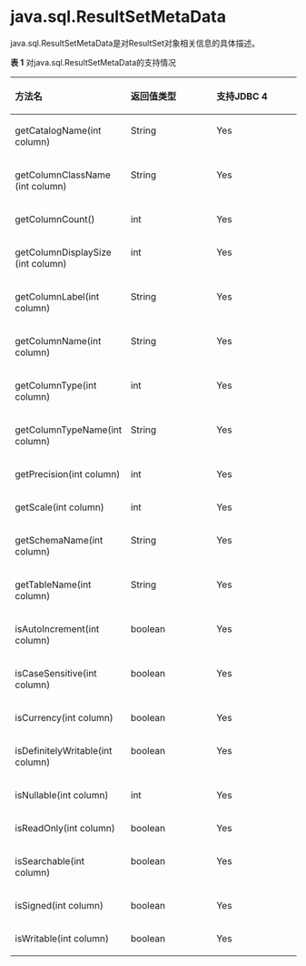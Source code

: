 # java.sql.ResultSetMetaData<a name="ZH-CN_TOPIC_0289900567"></a>

java.sql.ResultSetMetaData是对ResultSet对象相关信息的具体描述。

**表 1**  对java.sql.ResultSetMetaData的支持情况

<a name="zh-cn_topic_0237120397_zh-cn_topic_0213179163_zh-cn_topic_0189251827_zh-cn_topic_0059777732_zh-cn_topic_0058965234_table43790439"></a>
<table><thead align="left"><tr id="zh-cn_topic_0237120397_zh-cn_topic_0213179163_zh-cn_topic_0189251827_zh-cn_topic_0059777732_zh-cn_topic_0058965234_row48017451"><th class="cellrowborder" valign="top" width="38.330000000000005%" id="mcps1.2.4.1.1"><p id="zh-cn_topic_0237120397_zh-cn_topic_0213179163_zh-cn_topic_0189251827_zh-cn_topic_0059777732_zh-cn_topic_0058965234_p56747370"><a name="zh-cn_topic_0237120397_zh-cn_topic_0213179163_zh-cn_topic_0189251827_zh-cn_topic_0059777732_zh-cn_topic_0058965234_p56747370"></a><a name="zh-cn_topic_0237120397_zh-cn_topic_0213179163_zh-cn_topic_0189251827_zh-cn_topic_0059777732_zh-cn_topic_0058965234_p56747370"></a><b>方法名</b></p>
</th>
<th class="cellrowborder" valign="top" width="30.92%" id="mcps1.2.4.1.2"><p id="zh-cn_topic_0237120397_zh-cn_topic_0213179163_zh-cn_topic_0189251827_zh-cn_topic_0059777732_zh-cn_topic_0058965234_p24979458"><a name="zh-cn_topic_0237120397_zh-cn_topic_0213179163_zh-cn_topic_0189251827_zh-cn_topic_0059777732_zh-cn_topic_0058965234_p24979458"></a><a name="zh-cn_topic_0237120397_zh-cn_topic_0213179163_zh-cn_topic_0189251827_zh-cn_topic_0059777732_zh-cn_topic_0058965234_p24979458"></a><b>返回值类型</b></p>
</th>
<th class="cellrowborder" valign="top" width="30.750000000000004%" id="mcps1.2.4.1.3"><p id="zh-cn_topic_0237120397_zh-cn_topic_0213179163_zh-cn_topic_0189251827_zh-cn_topic_0059777732_zh-cn_topic_0058965234_p9323005"><a name="zh-cn_topic_0237120397_zh-cn_topic_0213179163_zh-cn_topic_0189251827_zh-cn_topic_0059777732_zh-cn_topic_0058965234_p9323005"></a><a name="zh-cn_topic_0237120397_zh-cn_topic_0213179163_zh-cn_topic_0189251827_zh-cn_topic_0059777732_zh-cn_topic_0058965234_p9323005"></a><b>支持JDBC 4</b></p>
</th>
</tr>
</thead>
<tbody><tr id="row1973320341038"><td class="cellrowborder" valign="top" width="38.330000000000005%" headers="mcps1.2.4.1.1 "><p id="p0733203411313"><a name="p0733203411313"></a><a name="p0733203411313"></a>getCatalogName​(int column)</p>
</td>
<td class="cellrowborder" valign="top" width="30.92%" headers="mcps1.2.4.1.2 "><p id="p57332342312"><a name="p57332342312"></a><a name="p57332342312"></a>String</p>
</td>
<td class="cellrowborder" valign="top" width="30.750000000000004%" headers="mcps1.2.4.1.3 "><p id="p1373312341233"><a name="p1373312341233"></a><a name="p1373312341233"></a>Yes</p>
</td>
</tr>
<tr id="row1696612458614"><td class="cellrowborder" valign="top" width="38.330000000000005%" headers="mcps1.2.4.1.1 "><p id="p496619453616"><a name="p496619453616"></a><a name="p496619453616"></a>getColumnClassName​(int column)</p>
</td>
<td class="cellrowborder" valign="top" width="30.92%" headers="mcps1.2.4.1.2 "><p id="p10966245161"><a name="p10966245161"></a><a name="p10966245161"></a>String</p>
</td>
<td class="cellrowborder" valign="top" width="30.750000000000004%" headers="mcps1.2.4.1.3 "><p id="p149668451613"><a name="p149668451613"></a><a name="p149668451613"></a>Yes</p>
</td>
</tr>
<tr id="zh-cn_topic_0237120397_zh-cn_topic_0213179163_zh-cn_topic_0189251827_zh-cn_topic_0059777732_zh-cn_topic_0058965234_row15866543"><td class="cellrowborder" valign="top" width="38.330000000000005%" headers="mcps1.2.4.1.1 "><p id="zh-cn_topic_0237120397_zh-cn_topic_0213179163_zh-cn_topic_0189251827_zh-cn_topic_0059777732_zh-cn_topic_0058965234_p64178108"><a name="zh-cn_topic_0237120397_zh-cn_topic_0213179163_zh-cn_topic_0189251827_zh-cn_topic_0059777732_zh-cn_topic_0058965234_p64178108"></a><a name="zh-cn_topic_0237120397_zh-cn_topic_0213179163_zh-cn_topic_0189251827_zh-cn_topic_0059777732_zh-cn_topic_0058965234_p64178108"></a>getColumnCount()</p>
</td>
<td class="cellrowborder" valign="top" width="30.92%" headers="mcps1.2.4.1.2 "><p id="zh-cn_topic_0237120397_zh-cn_topic_0213179163_zh-cn_topic_0189251827_zh-cn_topic_0059777732_zh-cn_topic_0058965234_p17968003"><a name="zh-cn_topic_0237120397_zh-cn_topic_0213179163_zh-cn_topic_0189251827_zh-cn_topic_0059777732_zh-cn_topic_0058965234_p17968003"></a><a name="zh-cn_topic_0237120397_zh-cn_topic_0213179163_zh-cn_topic_0189251827_zh-cn_topic_0059777732_zh-cn_topic_0058965234_p17968003"></a>int</p>
</td>
<td class="cellrowborder" valign="top" width="30.750000000000004%" headers="mcps1.2.4.1.3 "><p id="zh-cn_topic_0237120397_zh-cn_topic_0213179163_zh-cn_topic_0189251827_zh-cn_topic_0059777732_zh-cn_topic_0058965234_p2812255"><a name="zh-cn_topic_0237120397_zh-cn_topic_0213179163_zh-cn_topic_0189251827_zh-cn_topic_0059777732_zh-cn_topic_0058965234_p2812255"></a><a name="zh-cn_topic_0237120397_zh-cn_topic_0213179163_zh-cn_topic_0189251827_zh-cn_topic_0059777732_zh-cn_topic_0058965234_p2812255"></a>Yes</p>
</td>
</tr>
<tr id="row317316124714"><td class="cellrowborder" valign="top" width="38.330000000000005%" headers="mcps1.2.4.1.1 "><p id="p117319125718"><a name="p117319125718"></a><a name="p117319125718"></a>getColumnDisplaySize​(int column)</p>
</td>
<td class="cellrowborder" valign="top" width="30.92%" headers="mcps1.2.4.1.2 "><p id="p2173191214717"><a name="p2173191214717"></a><a name="p2173191214717"></a>int</p>
</td>
<td class="cellrowborder" valign="top" width="30.750000000000004%" headers="mcps1.2.4.1.3 "><p id="p1417316121974"><a name="p1417316121974"></a><a name="p1417316121974"></a>Yes</p>
</td>
</tr>
<tr id="row11421344710"><td class="cellrowborder" valign="top" width="38.330000000000005%" headers="mcps1.2.4.1.1 "><p id="p16438341874"><a name="p16438341874"></a><a name="p16438341874"></a>getColumnLabel​(int column)</p>
</td>
<td class="cellrowborder" valign="top" width="30.92%" headers="mcps1.2.4.1.2 "><p id="p44313416716"><a name="p44313416716"></a><a name="p44313416716"></a>String</p>
</td>
<td class="cellrowborder" valign="top" width="30.750000000000004%" headers="mcps1.2.4.1.3 "><p id="p10436341276"><a name="p10436341276"></a><a name="p10436341276"></a>Yes</p>
</td>
</tr>
<tr id="zh-cn_topic_0237120397_zh-cn_topic_0213179163_zh-cn_topic_0189251827_zh-cn_topic_0059777732_zh-cn_topic_0058965234_row14831818"><td class="cellrowborder" valign="top" width="38.330000000000005%" headers="mcps1.2.4.1.1 "><p id="zh-cn_topic_0237120397_zh-cn_topic_0213179163_zh-cn_topic_0189251827_zh-cn_topic_0059777732_zh-cn_topic_0058965234_p29590292"><a name="zh-cn_topic_0237120397_zh-cn_topic_0213179163_zh-cn_topic_0189251827_zh-cn_topic_0059777732_zh-cn_topic_0058965234_p29590292"></a><a name="zh-cn_topic_0237120397_zh-cn_topic_0213179163_zh-cn_topic_0189251827_zh-cn_topic_0059777732_zh-cn_topic_0058965234_p29590292"></a>getColumnName(int column)</p>
</td>
<td class="cellrowborder" valign="top" width="30.92%" headers="mcps1.2.4.1.2 "><p id="zh-cn_topic_0237120397_zh-cn_topic_0213179163_zh-cn_topic_0189251827_zh-cn_topic_0059777732_zh-cn_topic_0058965234_p65715787"><a name="zh-cn_topic_0237120397_zh-cn_topic_0213179163_zh-cn_topic_0189251827_zh-cn_topic_0059777732_zh-cn_topic_0058965234_p65715787"></a><a name="zh-cn_topic_0237120397_zh-cn_topic_0213179163_zh-cn_topic_0189251827_zh-cn_topic_0059777732_zh-cn_topic_0058965234_p65715787"></a>String</p>
</td>
<td class="cellrowborder" valign="top" width="30.750000000000004%" headers="mcps1.2.4.1.3 "><p id="zh-cn_topic_0237120397_zh-cn_topic_0213179163_zh-cn_topic_0189251827_zh-cn_topic_0059777732_zh-cn_topic_0058965234_p8701847"><a name="zh-cn_topic_0237120397_zh-cn_topic_0213179163_zh-cn_topic_0189251827_zh-cn_topic_0059777732_zh-cn_topic_0058965234_p8701847"></a><a name="zh-cn_topic_0237120397_zh-cn_topic_0213179163_zh-cn_topic_0189251827_zh-cn_topic_0059777732_zh-cn_topic_0058965234_p8701847"></a>Yes</p>
</td>
</tr>
<tr id="zh-cn_topic_0237120397_zh-cn_topic_0213179163_zh-cn_topic_0189251827_zh-cn_topic_0059777732_zh-cn_topic_0058965234_row58544752"><td class="cellrowborder" valign="top" width="38.330000000000005%" headers="mcps1.2.4.1.1 "><p id="zh-cn_topic_0237120397_zh-cn_topic_0213179163_zh-cn_topic_0189251827_zh-cn_topic_0059777732_zh-cn_topic_0058965234_p8024095"><a name="zh-cn_topic_0237120397_zh-cn_topic_0213179163_zh-cn_topic_0189251827_zh-cn_topic_0059777732_zh-cn_topic_0058965234_p8024095"></a><a name="zh-cn_topic_0237120397_zh-cn_topic_0213179163_zh-cn_topic_0189251827_zh-cn_topic_0059777732_zh-cn_topic_0058965234_p8024095"></a>getColumnType(int column)</p>
</td>
<td class="cellrowborder" valign="top" width="30.92%" headers="mcps1.2.4.1.2 "><p id="zh-cn_topic_0237120397_zh-cn_topic_0213179163_zh-cn_topic_0189251827_zh-cn_topic_0059777732_zh-cn_topic_0058965234_p8472465"><a name="zh-cn_topic_0237120397_zh-cn_topic_0213179163_zh-cn_topic_0189251827_zh-cn_topic_0059777732_zh-cn_topic_0058965234_p8472465"></a><a name="zh-cn_topic_0237120397_zh-cn_topic_0213179163_zh-cn_topic_0189251827_zh-cn_topic_0059777732_zh-cn_topic_0058965234_p8472465"></a>int</p>
</td>
<td class="cellrowborder" valign="top" width="30.750000000000004%" headers="mcps1.2.4.1.3 "><p id="zh-cn_topic_0237120397_zh-cn_topic_0213179163_zh-cn_topic_0189251827_zh-cn_topic_0059777732_zh-cn_topic_0058965234_p65774377"><a name="zh-cn_topic_0237120397_zh-cn_topic_0213179163_zh-cn_topic_0189251827_zh-cn_topic_0059777732_zh-cn_topic_0058965234_p65774377"></a><a name="zh-cn_topic_0237120397_zh-cn_topic_0213179163_zh-cn_topic_0189251827_zh-cn_topic_0059777732_zh-cn_topic_0058965234_p65774377"></a>Yes</p>
</td>
</tr>
<tr id="zh-cn_topic_0237120397_zh-cn_topic_0213179163_zh-cn_topic_0189251827_zh-cn_topic_0059777732_zh-cn_topic_0058965234_row63489940"><td class="cellrowborder" valign="top" width="38.330000000000005%" headers="mcps1.2.4.1.1 "><p id="zh-cn_topic_0237120397_zh-cn_topic_0213179163_zh-cn_topic_0189251827_zh-cn_topic_0059777732_zh-cn_topic_0058965234_p7550778"><a name="zh-cn_topic_0237120397_zh-cn_topic_0213179163_zh-cn_topic_0189251827_zh-cn_topic_0059777732_zh-cn_topic_0058965234_p7550778"></a><a name="zh-cn_topic_0237120397_zh-cn_topic_0213179163_zh-cn_topic_0189251827_zh-cn_topic_0059777732_zh-cn_topic_0058965234_p7550778"></a>getColumnTypeName(int column)</p>
</td>
<td class="cellrowborder" valign="top" width="30.92%" headers="mcps1.2.4.1.2 "><p id="zh-cn_topic_0237120397_zh-cn_topic_0213179163_zh-cn_topic_0189251827_zh-cn_topic_0059777732_zh-cn_topic_0058965234_p65166555"><a name="zh-cn_topic_0237120397_zh-cn_topic_0213179163_zh-cn_topic_0189251827_zh-cn_topic_0059777732_zh-cn_topic_0058965234_p65166555"></a><a name="zh-cn_topic_0237120397_zh-cn_topic_0213179163_zh-cn_topic_0189251827_zh-cn_topic_0059777732_zh-cn_topic_0058965234_p65166555"></a>String</p>
</td>
<td class="cellrowborder" valign="top" width="30.750000000000004%" headers="mcps1.2.4.1.3 "><p id="zh-cn_topic_0237120397_zh-cn_topic_0213179163_zh-cn_topic_0189251827_zh-cn_topic_0059777732_zh-cn_topic_0058965234_p29343262"><a name="zh-cn_topic_0237120397_zh-cn_topic_0213179163_zh-cn_topic_0189251827_zh-cn_topic_0059777732_zh-cn_topic_0058965234_p29343262"></a><a name="zh-cn_topic_0237120397_zh-cn_topic_0213179163_zh-cn_topic_0189251827_zh-cn_topic_0059777732_zh-cn_topic_0058965234_p29343262"></a>Yes</p>
</td>
</tr>
<tr id="row165464171280"><td class="cellrowborder" valign="top" width="38.330000000000005%" headers="mcps1.2.4.1.1 "><p id="p0212525898"><a name="p0212525898"></a><a name="p0212525898"></a>getPrecision​(int column)</p>
</td>
<td class="cellrowborder" valign="top" width="30.92%" headers="mcps1.2.4.1.2 "><p id="p5668164312911"><a name="p5668164312911"></a><a name="p5668164312911"></a>int</p>
</td>
<td class="cellrowborder" valign="top" width="30.750000000000004%" headers="mcps1.2.4.1.3 "><p id="p35465171886"><a name="p35465171886"></a><a name="p35465171886"></a>Yes</p>
</td>
</tr>
<tr id="row91081621682"><td class="cellrowborder" valign="top" width="38.330000000000005%" headers="mcps1.2.4.1.1 "><p id="p421262514910"><a name="p421262514910"></a><a name="p421262514910"></a>getScale​(int column)</p>
</td>
<td class="cellrowborder" valign="top" width="30.92%" headers="mcps1.2.4.1.2 "><p id="p16682431097"><a name="p16682431097"></a><a name="p16682431097"></a>int</p>
</td>
<td class="cellrowborder" valign="top" width="30.750000000000004%" headers="mcps1.2.4.1.3 "><p id="p15108112118819"><a name="p15108112118819"></a><a name="p15108112118819"></a>Yes</p>
</td>
</tr>
<tr id="row1824345815820"><td class="cellrowborder" valign="top" width="38.330000000000005%" headers="mcps1.2.4.1.1 "><p id="p4212162512919"><a name="p4212162512919"></a><a name="p4212162512919"></a>getSchemaName​(int column)</p>
</td>
<td class="cellrowborder" valign="top" width="30.92%" headers="mcps1.2.4.1.2 "><p id="p17668134310913"><a name="p17668134310913"></a><a name="p17668134310913"></a>String</p>
</td>
<td class="cellrowborder" valign="top" width="30.750000000000004%" headers="mcps1.2.4.1.3 "><p id="p624355818810"><a name="p624355818810"></a><a name="p624355818810"></a>Yes</p>
</td>
</tr>
<tr id="row191411218919"><td class="cellrowborder" valign="top" width="38.330000000000005%" headers="mcps1.2.4.1.1 "><p id="p3212172512915"><a name="p3212172512915"></a><a name="p3212172512915"></a>getTableName​(int column)</p>
</td>
<td class="cellrowborder" valign="top" width="30.92%" headers="mcps1.2.4.1.2 "><p id="p56686431699"><a name="p56686431699"></a><a name="p56686431699"></a>String</p>
</td>
<td class="cellrowborder" valign="top" width="30.750000000000004%" headers="mcps1.2.4.1.3 "><p id="p414211120911"><a name="p414211120911"></a><a name="p414211120911"></a>Yes</p>
</td>
</tr>
<tr id="row68292511815"><td class="cellrowborder" valign="top" width="38.330000000000005%" headers="mcps1.2.4.1.1 "><p id="p11212162510912"><a name="p11212162510912"></a><a name="p11212162510912"></a>isAutoIncrement​(int column)</p>
</td>
<td class="cellrowborder" valign="top" width="30.92%" headers="mcps1.2.4.1.2 "><p id="p4668343198"><a name="p4668343198"></a><a name="p4668343198"></a>boolean</p>
</td>
<td class="cellrowborder" valign="top" width="30.750000000000004%" headers="mcps1.2.4.1.3 "><p id="p68216257820"><a name="p68216257820"></a><a name="p68216257820"></a>Yes</p>
</td>
</tr>
<tr id="row32832554819"><td class="cellrowborder" valign="top" width="38.330000000000005%" headers="mcps1.2.4.1.1 "><p id="p142121425394"><a name="p142121425394"></a><a name="p142121425394"></a>isCaseSensitive​(int column)</p>
</td>
<td class="cellrowborder" valign="top" width="30.92%" headers="mcps1.2.4.1.2 "><p id="p466894314918"><a name="p466894314918"></a><a name="p466894314918"></a>boolean</p>
</td>
<td class="cellrowborder" valign="top" width="30.750000000000004%" headers="mcps1.2.4.1.3 "><p id="p62848554817"><a name="p62848554817"></a><a name="p62848554817"></a>Yes</p>
</td>
</tr>
<tr id="row990218284812"><td class="cellrowborder" valign="top" width="38.330000000000005%" headers="mcps1.2.4.1.1 "><p id="p621222513912"><a name="p621222513912"></a><a name="p621222513912"></a>isCurrency​(int column)</p>
</td>
<td class="cellrowborder" valign="top" width="30.92%" headers="mcps1.2.4.1.2 "><p id="p1066810431918"><a name="p1066810431918"></a><a name="p1066810431918"></a>boolean</p>
</td>
<td class="cellrowborder" valign="top" width="30.750000000000004%" headers="mcps1.2.4.1.3 "><p id="p19037286813"><a name="p19037286813"></a><a name="p19037286813"></a>Yes</p>
</td>
</tr>
<tr id="row513754819812"><td class="cellrowborder" valign="top" width="38.330000000000005%" headers="mcps1.2.4.1.1 "><p id="p12128251194"><a name="p12128251194"></a><a name="p12128251194"></a>isDefinitelyWritable​(int column)</p>
</td>
<td class="cellrowborder" valign="top" width="30.92%" headers="mcps1.2.4.1.2 "><p id="p7668134313919"><a name="p7668134313919"></a><a name="p7668134313919"></a>boolean</p>
</td>
<td class="cellrowborder" valign="top" width="30.750000000000004%" headers="mcps1.2.4.1.3 "><p id="p18137154820813"><a name="p18137154820813"></a><a name="p18137154820813"></a>Yes</p>
</td>
</tr>
<tr id="row963635119817"><td class="cellrowborder" valign="top" width="38.330000000000005%" headers="mcps1.2.4.1.1 "><p id="p72127254917"><a name="p72127254917"></a><a name="p72127254917"></a>isNullable​(int column)</p>
</td>
<td class="cellrowborder" valign="top" width="30.92%" headers="mcps1.2.4.1.2 "><p id="p13668114312918"><a name="p13668114312918"></a><a name="p13668114312918"></a>int</p>
</td>
<td class="cellrowborder" valign="top" width="30.750000000000004%" headers="mcps1.2.4.1.3 "><p id="p4636195111819"><a name="p4636195111819"></a><a name="p4636195111819"></a>Yes</p>
</td>
</tr>
<tr id="row385683211818"><td class="cellrowborder" valign="top" width="38.330000000000005%" headers="mcps1.2.4.1.1 "><p id="p521210251293"><a name="p521210251293"></a><a name="p521210251293"></a>isReadOnly​(int column)</p>
</td>
<td class="cellrowborder" valign="top" width="30.92%" headers="mcps1.2.4.1.2 "><p id="p12668743991"><a name="p12668743991"></a><a name="p12668743991"></a>boolean</p>
</td>
<td class="cellrowborder" valign="top" width="30.750000000000004%" headers="mcps1.2.4.1.3 "><p id="p128561832984"><a name="p128561832984"></a><a name="p128561832984"></a>Yes</p>
</td>
</tr>
<tr id="row64284362081"><td class="cellrowborder" valign="top" width="38.330000000000005%" headers="mcps1.2.4.1.1 "><p id="p1321202510910"><a name="p1321202510910"></a><a name="p1321202510910"></a>isSearchable​(int column)</p>
</td>
<td class="cellrowborder" valign="top" width="30.92%" headers="mcps1.2.4.1.2 "><p id="p06689436910"><a name="p06689436910"></a><a name="p06689436910"></a>boolean</p>
</td>
<td class="cellrowborder" valign="top" width="30.750000000000004%" headers="mcps1.2.4.1.3 "><p id="p742913617810"><a name="p742913617810"></a><a name="p742913617810"></a>Yes</p>
</td>
</tr>
<tr id="row2573194318819"><td class="cellrowborder" valign="top" width="38.330000000000005%" headers="mcps1.2.4.1.1 "><p id="p202124259919"><a name="p202124259919"></a><a name="p202124259919"></a>isSigned​(int column)</p>
</td>
<td class="cellrowborder" valign="top" width="30.92%" headers="mcps1.2.4.1.2 "><p id="p1966910431097"><a name="p1966910431097"></a><a name="p1966910431097"></a>boolean</p>
</td>
<td class="cellrowborder" valign="top" width="30.750000000000004%" headers="mcps1.2.4.1.3 "><p id="p0573943584"><a name="p0573943584"></a><a name="p0573943584"></a>Yes</p>
</td>
</tr>
<tr id="row1487134010816"><td class="cellrowborder" valign="top" width="38.330000000000005%" headers="mcps1.2.4.1.1 "><p id="p1521219251795"><a name="p1521219251795"></a><a name="p1521219251795"></a>isWritable​(int column)</p>
</td>
<td class="cellrowborder" valign="top" width="30.92%" headers="mcps1.2.4.1.2 "><p id="p066994316918"><a name="p066994316918"></a><a name="p066994316918"></a>boolean</p>
</td>
<td class="cellrowborder" valign="top" width="30.750000000000004%" headers="mcps1.2.4.1.3 "><p id="p138716401382"><a name="p138716401382"></a><a name="p138716401382"></a>Yes</p>
</td>
</tr>
</tbody>
</table>


